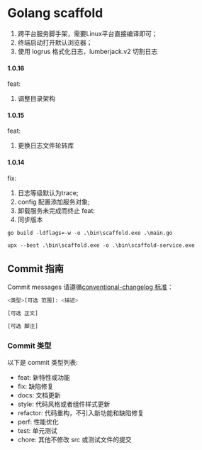 # Golang scaffold

1. 跨平台服务脚手架，需要Linux平台直接编译即可；
2. 终端启动打开默认浏览器；
3. 使用 logrus 格式化日志，lumberjack.v2 切割日志

#### 1.0.16
feat:
1. 调整目录架构

#### 1.0.15
feat:
1. 更换日志文件轮转库

#### 1.0.14
fix: 
1. 日志等级默认为trace;
2. config 配置添加服务对象;
3. 卸载服务未完成而终止
feat:
1. 同步版本

``` shell
go build -ldflags=-w -o .\bin\scaffold.exe .\main.go

upx --best .\bin\scaffold.exe -o .\bin\scaffold-service.exe
```

## Commit 指南

Commit messages 请遵循[conventional-changelog 标准](https://www.conventionalcommits.org/en/v1.0.0/)：

```bash
<类型>[可选 范围]: <描述>

[可选 正文]

[可选 脚注]
```

### Commit 类型

以下是 commit 类型列表:

- feat: 新特性或功能
- fix: 缺陷修复
- docs: 文档更新
- style: 代码风格或者组件样式更新
- refactor: 代码重构，不引入新功能和缺陷修复
- perf: 性能优化
- test: 单元测试
- chore: 其他不修改 src 或测试文件的提交